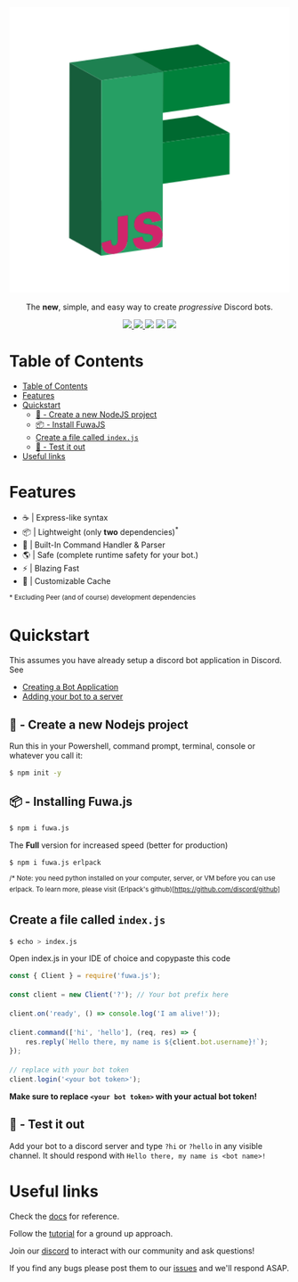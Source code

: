 <div align="center">
    <img src="https://github.com/Fuwajs/Fuwa.js/raw/main/misc/Logo.svg" width="512" height="512">
    <p>The <b>new</b>, simple, and easy way to create <em>progressive</em> Discord bots.</p>
    <p>
        <a href="https://discord.gg/FGn4T9eUp5">
            <img src="https://img.shields.io/discord/788135963528134656?color=7289da&logo=discord&logoColor=white"/>
        </a>
        <a href="https://www.npmjs.com/package/fuwa.js">
            <img src="https://img.shields.io/npm/v/fuwa.js.svg" />
        </a>
        <img src="https://github.com/Fuwajs/Fuwa.js/workflows/CI/badge.svg" />
        <img src="https://img.shields.io/github/license/Fuwajs/Fuwa.js" />
        <img src="https://img.shields.io/github/package-json/v/Fuwajs/Fuwa.js" />
    </p>
</div>

# Table of Contents

-   [Table of Contents](#table-of-contents)
-   [Features](#features)
-   [Quickstart](#quickstart)
    -   [📁 - Create a new NodeJS project](#---create-a-new-nodejs-project)
    -   [📦 - Install FuwaJS](#---install-fuwajs)
    -   [Create a file called `index.js`](#create-a-file-called-indexjs)
    -   [🧪 - Test it out](#---test-it-out)
-   [Useful links](#useful-links)

# Features

-   ☕️ | Express-like syntax
-   📦 | Lightweight (only **two** dependencies)<sup>\*</sup>
-   🔨 | Built-In Command Handler & Parser
-   🌎 | Safe (complete runtime safety for your bot.)
-   ⚡️ | Blazing Fast
-   📂 | Customizable Cache

<sup>\* Excluding Peer (and of course) development dependencies</sup>

# Quickstart

This assumes you have already setup a discord bot application in Discord. See

-   [Creating a Bot Application](https://discordjs.guide/preparations/setting-up-a-bot-application.html)
-   [Adding your bot to a server](https://discordjs.guide/preparations/adding-your-bot-to-servers.html#bot-invite-links)

## 📁 - Create a new Nodejs project

Run this in your Powershell, command prompt, terminal, console or whatever you
call it:

```bash
$ npm init -y
```

## 📦 - Installing Fuwa.js

```bash
$ npm i fuwa.js
```

The **Full** version for increased speed (better for production)

```bash
$ npm i fuwa.js erlpack
```
<sup>/* Note: you need python installed on your computer, server, or VM before you can use erlpack. To learn more, please visit (Erlpack's github)[https://github.com/discord/github]</sup>

## Create a file called `index.js`

```bash
$ echo > index.js
```

Open index.js in your IDE of choice and copypaste this code

```js
const { Client } = require('fuwa.js');

const client = new Client('?'); // Your bot prefix here

client.on('ready', () => console.log('I am alive!'));

client.command(['hi', 'hello'], (req, res) => {
    res.reply(`Hello there, my name is ${client.bot.username}!`);
});

// replace with your bot token
client.login('<your bot token>');
```

**Make sure to replace `<your bot token>` with your actual bot token!**

## 🧪 - Test it out

Add your bot to a discord server and type `?hi` or `?hello` in any visible
channel. It should respond with `Hello there, my name is <bot name>!`

# Useful links

Check the [docs](https://Fuwajs.github.io/index.html) for reference.

Follow the [tutorial](https://github.com/fuwajs/fuwa.js/wiki) for a ground up approach.

Join our [discord](https://discord.gg/FGn4T9eUp5) to interact with our community and ask questions!

If you find any bugs please post them to our [issues](https://github.com/Fuwajs/Fuwa.js/issues) and we'll respond ASAP.
